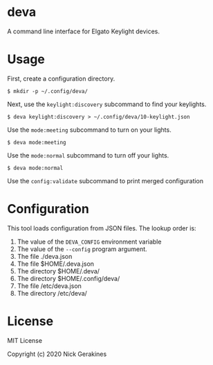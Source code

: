# deva

A command line interface for Elgato Keylight devices.

# Usage

First, create a configuration directory.

    $ mkdir -p ~/.config/deva/

Next, use the `keylight:discovery` subcommand to find your keylights.

    $ deva keylight:discovery > ~/.config/deva/10-keylight.json

Use the `mode:meeting` subcommand to turn on your lights.

    $ deva mode:meeting

Use the `mode:normal` subcommand to turn off your lights.

    $ deva mode:normal

Use the `config:validate` subcommand to print merged configuration

# Configuration

This tool loads configuration from JSON files. The lookup order is:

1. The value of the `DEVA_CONFIG` environment variable
2. The value of the `--config` program argument.
3. The file ./deva.json
4. The file $HOME/.deva.json
5. The directory $HOME/.deva/
6. The directory $HOME/.config/deva/
7. The file /etc/deva.json
8. The directory /etc/deva/

# License

MIT License

Copyright (c) 2020 Nick Gerakines
